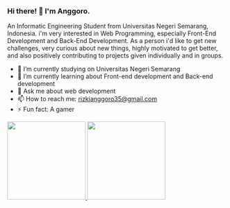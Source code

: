 ### Hi there! 👋 I'm Anggoro.

An Informatic Engineering Student from Universitas Negeri Semarang, Indonesia. i'm very interested in Web Programming, especially Front-End Development and Back-End Development. As a person i'd like to get new challenges, very curious about new things, highly motivated to get better, and also positively contributing to projects given individually and in groups.

- 🔭 I’m currently studying on Universitas Negeri Semarang
- 🌱 I’m currently learning about Front-end development and Back-end development
- 💬 Ask me about web development
- 📫 How to reach me: rizkianggoro35@gmail.com
- ⚡ Fun fact: A gamer

<p align="left">
<a href="https://github.com/AnggoroR">
  <img height="180em" src="https://github-readme-stats-eight-theta.vercel.app/api?username=AnggoroR&show_icons=true&theme=algolia&include_all_commits=true&count_private=true"/>
  <img height="180em" src="https://github-readme-stats-eight-theta.vercel.app/api/top-langs/?username=AnggoroR&layout=compact&langs_count=8&theme=algolia"/>
</a>
</p>

